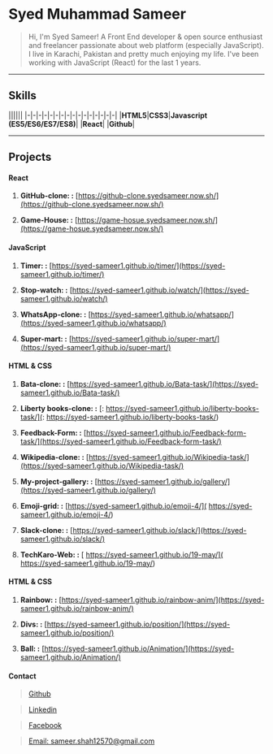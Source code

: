 # Syed Muhammad Sameer

> Hi, I'm Syed Sameer! A Front End developer & open source enthusiast and freelancer passionate about web platform (especially JavaScript).
I live in Karachi, Pakistan and pretty much enjoying my life.
I've been working with JavaScript (React) for the last 1 years.

***

## Skills

||||||
|-|-|-|-|-|-|-|-|-|-|-|-|-|-|-|-|
|**HTML5**|**CSS3**|**Javascript (ES5/ES6/ES7/ES8)**|
|**React**|
|**Github**|

***

## Projects

#### React

1. **GitHub-clone: :** [https://github-clone.syedsameer.now.sh/](https://github-clone.syedsameer.now.sh/)

1. **Game-House: :** [https://game-hosue.syedsameer.now.sh/](https://game-hosue.syedsameer.now.sh/)

#### JavaScript

1. **Timer: :** [https://syed-sameer1.github.io/timer/](https://syed-sameer1.github.io/timer/)

2. **Stop-watch: :** [https://syed-sameer1.github.io/watch/](https://syed-sameer1.github.io/watch/)

3. **WhatsApp-clone: :** [https://syed-sameer1.github.io/whatsapp/](https://syed-sameer1.github.io/whatsapp/)

4. **Super-mart: :** [https://syed-sameer1.github.io/super-mart/](https://syed-sameer1.github.io/super-mart/)

#### HTML & CSS

1. **Bata-clone: :** [https://syed-sameer1.github.io/Bata-task/](https://syed-sameer1.github.io/Bata-task/)

2. **Liberty books-clone: :** [: https://syed-sameer1.github.io/liberty-books-task/](: https://syed-sameer1.github.io/liberty-books-task/)

3. **Feedback-Form: :** [https://syed-sameer1.github.io/Feedback-form-task/](https://syed-sameer1.github.io/Feedback-form-task/)

4. **Wikipedia-clone: :** [https://syed-sameer1.github.io/Wikipedia-task/](https://syed-sameer1.github.io/Wikipedia-task/)

5. **My-project-gallery: :** [https://syed-sameer1.github.io/gallery/](https://syed-sameer1.github.io/gallery/)

6. **Emoji-grid: :** [https://syed-sameer1.github.io/emoji-4/]( https://syed-sameer1.github.io/emoji-4/)

7. **Slack-clone: :** [https://syed-sameer1.github.io/slack/](https://syed-sameer1.github.io/slack/)

8. **TechKaro-Web: :** [ https://syed-sameer1.github.io/19-may/]( https://syed-sameer1.github.io/19-may/)

#### HTML & CSS

1. **Rainbow: :** [https://syed-sameer1.github.io/rainbow-anim/](https://syed-sameer1.github.io/rainbow-anim/)

2. **Divs: :** [https://syed-sameer1.github.io/position/](https://syed-sameer1.github.io/position/)

3. **Ball: :** [https://syed-sameer1.github.io/Animation/](https://syed-sameer1.github.io/Animation/)


#### Contact

> [Github](https://github.com/syed-sameer1)

> [Linkedin](https://www.linkedin.com/in/smkamranqadri/)

> [Facebook](https://web.facebook.com/SyedSameer6605)

> [Email: sameer.shah12570@gmail.com](gmail:sameer.shah12570@gmail.com)

